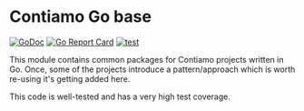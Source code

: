 # Contiamo Go base
[![GoDoc](https://godoc.org/github.com/contiamo/go-base/v3?status.png)](https://godoc.org/github.com/contiamo/go-base/v3)
[![Go Report Card](https://goreportcard.com/badge/github.com/contiamo/go-base/v3)](https://goreportcard.com/report/github.com/contiamo/go-base/v3)
[![test](https://github.com/contiamo/go-base/actions/workflows/test.yaml/badge.svg)](https://github.com/contiamo/go-base/actions/workflows/test.yaml)

This module contains common packages for Contiamo projects written in Go. Once, some of the projects introduce a pattern/approach which is worth re-using it's getting added here.

This code is well-tested and has a very high test coverage.
